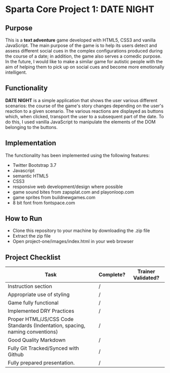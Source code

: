 # Sparta Core Project 1: DATE NIGHT


## Purpose
This is a **text adventure** game developed with HTML5, CSS3 and vanilla JavaScript. The main purpose of the game is to help its users detect and assess different social cues in the complex configurations produced during the course of a date; in addition, the game also serves a comedic purpose. In the future, I would like to make a similar game for autistic people with the aim of helping them to pick up on social cues and become more emotionally intelligent.

## Functionality
**DATE NIGHT** is a simple application that shows the user various different scenarios: the course of the game's story changes depending on the user's reaction to a given scenario. The various reactions are displayed as buttons which, when clicked, transport the user to a subsequent part of the date. To do this, I used vanilla JavaScript to manipulate the elements of the DOM belonging to the buttons.

## Implementation

The functionality has been implemented using the following features:

* Twitter Bootstrap 3.7
* Javascript
* semantic HTML5
* CSS3
* responsive web development/design where possible
* game sound bites from zapsplat.com and playonloop.com
* game sprites from buildnewgames.com
* 8 bit font from fontspace.com

## How to Run
* Clone this repository to your machine by downloading the .zip file
* Extract the zip file
* Open project-one/images/index.html in your web browser

## Project Checklist
| Task                                                                         | Complete? | Trainer Validated? |  
|------------------------------------------------------------------------------|-----------|--------------------|
| Instruction section                                                          |     /      |                    |  
| Appropriate use of styling                                                   |      /     |                    |   
| Game fully functional                                                        |    /       |                    |   
| Implemented DRY Practices                                                    |     /      |                    |   
| Proper HTML/JS/CSS Code Standards (Indentation, spacing, naming conventions) |       /    |                    |   
| Good Quality Markdown                                                        |   /        |                    |   
| Fully Git Tracked/Synced with Github                                         |        /   |                    |  
| Fully prepared presentation.                                                 |      /     |                    |  

